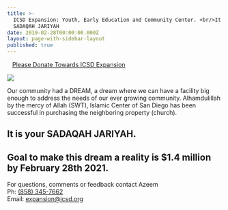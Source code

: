 ```yaml
---
title: >-
  ICSD Expansion: Youth, Early Education and Community Center. <br/>It is your
  SADAQAH JARIYAH
date: 2019-02-28T00:00:00.000Z
layout: page-with-sidebar-layout
published: true
---
```


<style>
  .img {
  	width: 100%;
    padding-top: 75%;
    background-position: 50% 50%;
    background-repeat: no-repeat;
    background-size: cover;
  }
  .gallery-image {
  	padding-top: 3px;
    padding-bottom: 3px;
  }
</style>

<div class="row pt-10 pb-3">

  <div class="col-12 pb-3">
          <a class="btn btn-sm btn-danger" href="https://goodbricksapp.com/icsd.org/cause/icsd-expansion" style="width: 100%;padding:12px;white-space: normal;">Please Donate Towards ICSD Expansion</a>
    </div>
  </div>
    
![]({{site.baseurl}}/https://s3.us-west-2.amazonaws.com/goodbricks.org/static/media/icsd/church-purchase-2020.png)
    
Our community had a DREAM, a dream where we can have a facility big enough to address the needs of our ever growing community. Alhamdulillah by the mercy of Allah (SWT), Islamic Center of San Diego has been successful in purchasing the neighboring property (church).
    
## It is your SADAQAH JARIYAH.
 
## Goal to make this dream a reality is $1.4 million by February 28th 2021.

For questions, comments or feedback contact Azeem <br/>
Ph: <a href="tel:+1-858-345-7662">(858) 345-7662</a> <br/>
Email: <a href="mailto:expansion@icsd.org">expansion@icsd.org</a>
